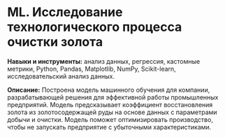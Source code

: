 # ML. Исследование технологического процесса очистки золота

__Навыки и инструменты:__ анализ данных, регрессия, кастомные метрики, Python, Pandas, Matplotlib, NumPy, Scikit-learn, исследовательский анализ данных.

__Описание:__ Построена модель машинного обучения для компании, разрабатывающей решения для эффективной работы промышленных предприятий. Модель предсказывает коэффициент восстановления золота из золотосодержащей руды на основе данных с параметрами добычи и очистки. Модель поможет оптимизировать производство, чтобы не запускать предприятие с убыточными характеристиками.